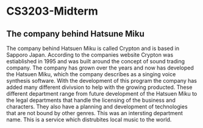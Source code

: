 # CS3203-Midterm

## The company behind Hatsune Miku 

The company behind Hatsuen Miku is called Crypton and is based in Sapporo Japan. According to the companies website Crypton was estiablished in 1995 and was built around the concept of sound trading company. The company has grown over the years and now has developed the Hatsuen Miku, which the company describes as a singing voice synthesis software. With the development of this program the company has added many different divivsion to help with the growing producted. These different department range from future development of the Hatsuen Miku to the legal departments that handle the licensing of the business and characters. They also have a planning and development of technologies that are not bound by other genres. This was an intersting department name. This is a service which distrubites local music to the world.  

